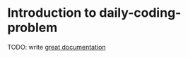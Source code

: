 # Introduction to daily-coding-problem

TODO: write [great documentation](http://jacobian.org/writing/what-to-write/)
